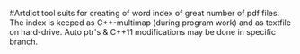 #Artdict tool suits for creating of word index of great number of pdf files.
The index is keeped as C++-multimap (during program work) and as textfile on hard-drive.
Auto ptr's & C++11 modifications may be done in specific branch.
